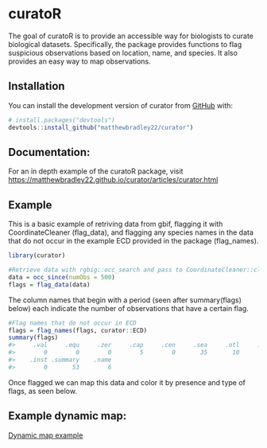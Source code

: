 
<!-- README.md is generated from README.Rmd. Please edit that file -->

# curatoR

<!-- badges: start -->
<!-- badges: end -->

The goal of curatoR is to provide an accessible way for biologists to
curate biological datasets. Specifically, the package provides functions
to flag suspicious observations based on location, name, and species. It
also provides an easy way to map observations.

## Installation

You can install the development version of curator from
[GitHub](https://github.com/) with:

``` r
# install.packages("devtools")
devtools::install_github("matthewbradley22/curator")
```

## Documentation:

For an in depth example of the curatoR package, visit
<https://matthewbradley22.github.io/curator/articles/curator.html>

## Example

This is a basic example of retriving data from gbif, flagging it with
CoordinateCleaner (flag_data), and flagging any species names in the
data that do not occur in the example ECD provided in the package
(flag_names).

``` r
library(curator)

#Retrieve data with rgbig::occ_search and pass to CoordinateCleaner::clean_coordinates
data = occ_since(numObs = 500)
flags = flag_data(data)
```

The column names that begin with a period (seen after summary(flags)
below) each indicate the number of observations that have a certain
flag.

``` r
#Flag names that do not occur in ECD
flags = flag_names(flags, curator::ECD)
summary(flags)
#>     .val     .equ     .zer     .cap     .cen     .sea     .otl     .gbf 
#>        0        0        0        5        0       35       10        0 
#>    .inst .summary    .name 
#>        0       53        6
```

Once flagged we can map this data and color it by presence and type of
flags, as seen below.

## Example dynamic map:

[Dynamic map
example](https://matthewbradley22.github.io/curator/curatorExample.html)
